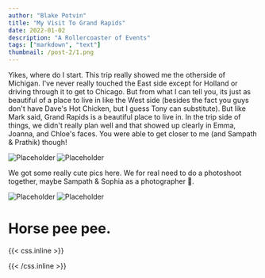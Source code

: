 ```yaml
---
author: "Blake Potvin"
title: "My Visit To Grand Rapids"
date: 2022-01-02
description: "A Rollercoaster of Events"
tags: ["markdown", "text"]
thumbnail: /post-2/1.png
---
```


Yikes, where do I start. This trip really showed me the otherside of Michigan. I've never really touched the East side except for Holland or driving through it to get to Chicago. But from what I can tell you, its just as beautiful of a place to live in like the West side (besides the fact you guys don't have Dave's Hot Chicken, but I guess Tony can substitute). But like Mark said, Grand Rapids is a beautiful place to live in. In the trip side of things, we didn't really plan well and that showed up clearly in Emma, Joanna, and Chloe's faces. You were able to get closer to me (and Sampath & Prathik) though!  

![Placeholder](/post-2/2.png)
![Placeholder](/post-2/3.png)

We got some really cute pics here. We for real need to do a photoshoot together, maybe Sampath & Sophia as a photographer 👀.

![Placeholder](/post-2/4.png)
![Placeholder](/post-2/5.png)

# Horse pee pee.

{{< css.inline >}}

<style>
.canon { background: white; width: 100%; height: auto; }
</style>

{{< /css.inline >}}
